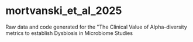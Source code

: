 # mortvanski_et_al_2025
Raw data and code generated for the "The Clinical Value of Alpha-diversity metrics to establish Dysbiosis in Microbiome Studies
